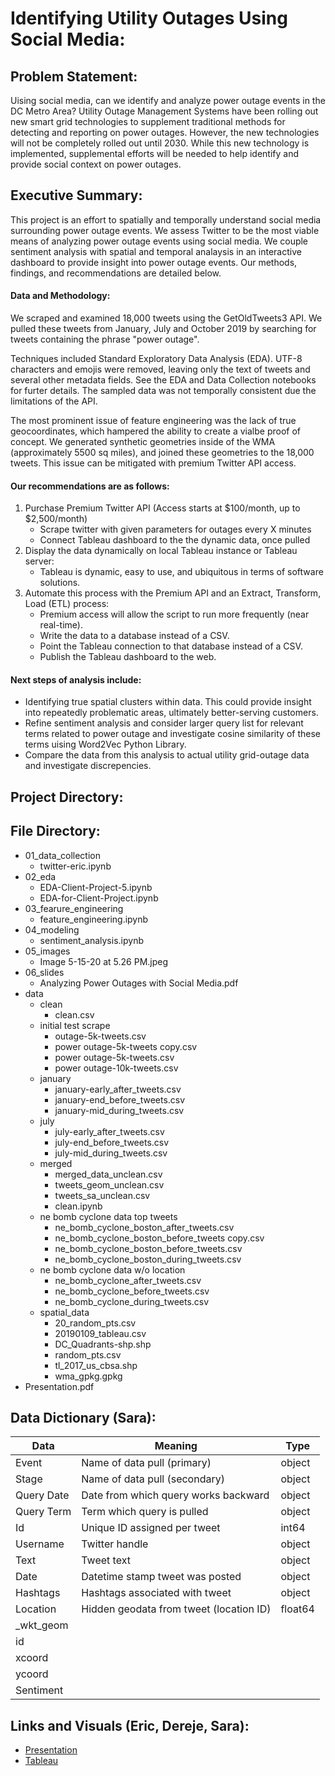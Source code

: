 # Identifying Utility Outages Using Social Media:

## Problem Statement: 

Uising social media, can we identify and analyze power outage events in the DC Metro Area? Utility Outage Management Systems have been rolling out new smart grid technologies to supplement traditional methods for detecting and reporting on power outages. However, the new technologies will not be completely rolled out until 2030. While this new technology is implemented, supplemental efforts will be needed to help identify and provide social context on power outages.

## Executive Summary:
This project is an effort to spatially and temporally understand social media surrounding power outage events. We assess Twitter to be the most viable means of analyzing power outage events using social media. We couple sentiment analysis with spatial and temporal analaysis in an interactive dashboard to provide insight into power outage events. Our methods, findings, and recommendations are detailed below. 

#### Data and Methodology:
We scraped and examined 18,000 tweets using the GetOldTweets3 API. We pulled these tweets from January, July and October 2019 by searching for tweets containing the phrase "power outage".

Techniques included Standard Exploratory Data Analysis (EDA). UTF-8 characters and emojis were removed, leaving only the text of tweets and several other metadata fields. See the EDA and Data Collection notebooks for furter details. The sampled data was not temporally consistent due the limitations of the API.

The most prominent issue of feature engineering was the lack of true geocoordinates, which hampered the ability to create a vialbe proof of concept. We generated synthetic geometries inside of the WMA (approximately 5500 sq miles), and joined these geometries to the 18,000 tweets. This issue can be mitigated with premium Twitter API access.

#### Our recommendations are as follows:
1. Purchase Premium Twitter API (Access starts at $100/month, up to $2,500/month)
	- Scrape twitter with given parameters for outages every X minutes
	- Connect Tableau dashboard to the the dynamic data, once pulled
2. Display the data dynamically on local Tableau instance or Tableau server: 
	- Tableau is dynamic, easy to use, and ubiquitous in terms of software solutions.
3. Automate this process with the Premium API and an Extract, Transform, Load (ETL) process:
	- Premium access will allow the script to run more frequently (near real-time).
	- Write the data to a database instead of a CSV.
	- Point the Tableau connection to that database instead of a CSV.
	- Publish the Tableau dashboard to the web.
    
#### Next steps of analysis include:
- Identifying true spatial clusters within data. This could provide insight into repeatedly problematic areas, ultimately better-serving customers.
- Refine sentiment analysis and consider larger query list for relevant terms related to power outage and investigate cosine similarity of these terms uising Word2Vec Python Library.
- Compare the data from this analysis to actual utility grid-outage data and investigate discrepencies.

## Project Directory:

## File Directory: 
- 01_data_collection
   - twitter-eric.ipynb   
- 02_eda
   - EDA-Client-Project-5.ipynb
   - EDA-for-Client-Project.ipynb
- 03_fearure_engineering
   - feature_engineering.ipynb
- 04_modeling
   - sentiment_analysis.ipynb
- 05_images
   - Image 5-15-20 at 5.26 PM.jpeg
- 06_slides
   - Analyzing Power Outages with Social Media.pdf
- data
   - clean
      - clean.csv
   - initial test scrape
      - outage-5k-tweets.csv
      - power outage-5k-tweets copy.csv
      - power outage-5k-tweets.csv
      - power outage-10k-tweets.csv
   - january
      - january-early_after_tweets.csv
      - january-end_before_tweets.csv
      - january-mid_during_tweets.csv
   - july
     - july-early_after_tweets.csv
     - july-end_before_tweets.csv
     - july-mid_during_tweets.csv
   - merged 
      - merged_data_unclean.csv
      - tweets_geom_unclean.csv
      - tweets_sa_unclean.csv
      - clean.ipynb
   - ne bomb cyclone data top tweets
      - ne_bomb_cyclone_boston_after_tweets.csv
      - ne_bomb_cyclone_boston_before_tweets copy.csv
      - ne_bomb_cyclone_boston_before_tweets.csv
      - ne_bomb_cyclone_boston_during_tweets.csv
   - ne bomb cyclone data w/o location
      - ne_bomb_cyclone_after_tweets.csv
      - ne_bomb_cyclone_before_tweets.csv
      - ne_bomb_cyclone_during_tweets.csv
   - spatial_data
      - 20_random_pts.csv
      - 20190109_tableau.csv
      - DC_Quadrants-shp.shp
      - random_pts.csv
      - tl_2017_us_cbsa.shp
      - wma_gpkg.gpkg
- Presentation.pdf
 


## Data Dictionary (Sara):

| Data        | Meaning                                   | Type    |
|-------------|-------------------------------------------|---------|
| Event       | Name of data pull \(primary\)             | object  |
| Stage       | Name of data pull \(secondary\)           | object  |
| Query Date  | Date from which query works backward      | object  |
| Query Term  | Term which query is pulled                | object  |
| Id          | Unique ID assigned per tweet              | int64   |
| Username    | Twitter handle                            | object  |
| Text        | Tweet text                                | object  |
| Date        | Datetime stamp tweet was posted           | object  |
| Hashtags    | Hashtags associated with tweet            | object  |
| Location    | Hidden geodata from tweet \(location ID\) | float64 |
| \_wkt\_geom |                                           |         |
| id          |                                           |         |
| xcoord      |                                           |         |
| ycoord      |                                           |         |
| Sentiment   |                                           |         |


## Links and Visuals (Eric, Dereje, Sara):

- [Presentation]('Presentation.pdf')
- [Tableau]('https://public.tableau.com/views/GA_DSI_DC_PowerOutages_20200513/Dashboard?:display_count=y&publish=yes&:origin=viz_share_link')

